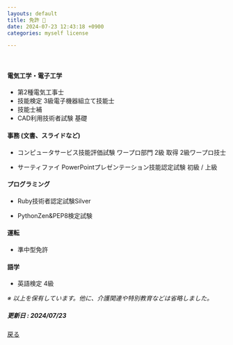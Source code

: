 ```yaml
---
layouts: default
title: 免許 🚗
date: 2024-07-23 12:43:18 +0900
categories: myself license

---
```


<br />

#### 電気工学・電子工学

- 第2種電気工事士
- 技能検定 3級電子機器組立て技能士
- 技能士補
- CAD利用技術者試験 基礎

#### 事務 (文書、スライドなど)

- コンピュータサービス技能評価試験 ワープロ部門 2級 取得 2級ワープロ技士

- サーティファイ PowerPointプレゼンテーション技能認定試験 初級 / 上級

#### プログラミング

- Ruby技術者認定試験Silver

- PythonZen&PEP8検定試験

#### 運転

- 準中型免許

#### 語学

- 英語検定 4級

_※ 以上を保有しています。他に、介護関連や特別教育などは省略しました。_

##### 更新日 : 2024/07/23

[戻る](https://takkii.github.io)